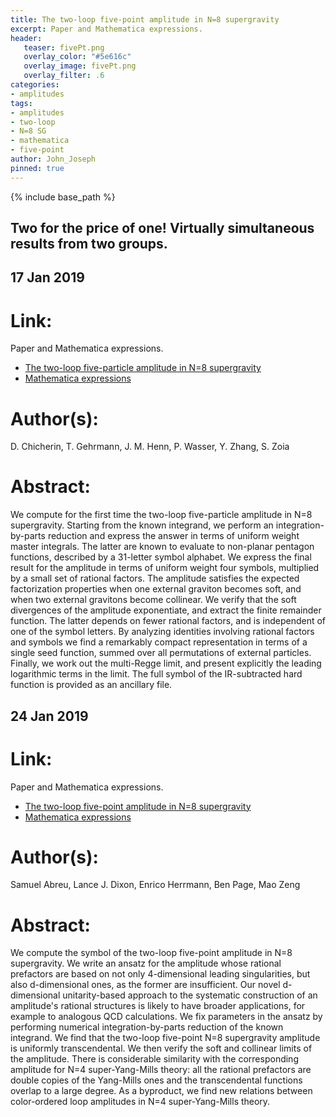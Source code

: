 ```yaml
---
title: The two-loop five-point amplitude in N=8 supergravity
excerpt: Paper and Mathematica expressions.
header:
   teaser: fivePt.png
   overlay_color: "#5e616c"
   overlay_image: fivePt.png
   overlay_filter: .6
categories:
- amplitudes
tags:
- amplitudes
- two-loop
- N=8 SG
- mathematica
- five-point
author: John_Joseph
pinned: true
---
```

{% include base_path %}
## Two for the price of one!  Virtually simultaneous results from two groups.

## 17 Jan 2019

# Link:
Paper and Mathematica expressions.
  * [The two-loop five-particle amplitude in N=8 supergravity](https://arxiv.org/abs/1901.05932)
  * [Mathematica expressions](https://arxiv.org/src/1901.005932/anc)

# Author(s):
D. Chicherin, T. Gehrmann, J. M. Henn, P. Wasser, Y. Zhang, S. Zoia

# Abstract:
We compute for the first time the two-loop five-particle amplitude in N=8 supergravity. Starting from the known integrand, we perform an integration-by-parts reduction and express the answer in terms of uniform weight master integrals. The latter are known to evaluate to non-planar pentagon functions, described by a 31-letter symbol alphabet. We express the final result for the amplitude in terms of uniform weight four symbols, multiplied by a small set of rational factors. The amplitude satisfies the expected factorization properties when one external graviton becomes soft, and when two external gravitons become collinear. We verify that the soft divergences of the amplitude exponentiate, and extract the finite remainder function. The latter depends on fewer rational factors, and is independent of one of the symbol letters. By analyzing identities involving rational factors and symbols we find a remarkably compact representation in terms of a single seed function, summed over all permutations of external particles. Finally, we work out the multi-Regge limit, and present explicitly the leading logarithmic terms in the limit. The full symbol of the IR-subtracted hard function is provided as an ancillary file.

## 24 Jan 2019

# Link:
Paper and Mathematica expressions.
  * [The two-loop five-point amplitude in N=8 supergravity](https://arxiv.org/abs/1901.08563/)
  * [Mathematica expressions](https://arxiv.org/src/1901.08563/anc)

# Author(s):
Samuel Abreu, Lance J. Dixon, Enrico Herrmann, Ben Page, Mao Zeng

# Abstract:
We compute the symbol of the two-loop five-point amplitude in N=8 supergravity. We write an ansatz for the amplitude whose rational prefactors are based on not only 4-dimensional leading singularities, but also d-dimensional ones, as the former are insufficient. Our novel d-dimensional unitarity-based approach to the systematic construction of an amplitude's rational structures is likely to have broader applications, for example to analogous QCD calculations. We fix parameters in the ansatz by performing numerical integration-by-parts reduction of the known integrand. We find that the two-loop five-point N=8 supergravity amplitude is uniformly transcendental. We then verify the soft and collinear limits of the amplitude. There is considerable similarity with the corresponding amplitude for N=4 super-Yang-Mills theory: all the rational prefactors are double copies of the Yang-Mills ones and the transcendental functions overlap to a large degree. As a byproduct, we find new relations between color-ordered loop amplitudes in N=4 super-Yang-Mills theory.
